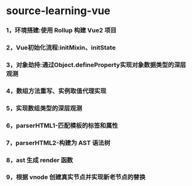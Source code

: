 # source-learning-vue

### 1，环境搭建:使用 Rollup 构建 Vue2 项目
### 2，Vue初始化流程:initMixin、initState
### 3，对象劫持:通过Object.defineProperty实现对象数据类型的深层观测

### 4，数组方法重写、实例取值代理实现
### 5，实现数组类型的深层观测
### 6，parserHTML1-匹配模板的标签和属性
### 7，parserHTML2-构建为 AST 语法树
### 8，ast 生成 render 函数
### 9，根据 vnode 创建真实节点并实现新老节点的替换
